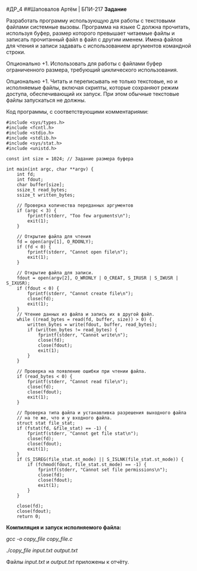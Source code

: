 #ДР_4
##Шаповалов Артём | БПИ-217
**Задание**

Разработать программу использующую для работы с текстовыми файлами системные вызовы. Программа на языке C должна прочитать, используя буфер, размер которого превышает читаемые файлы и записать прочитанный файл в файл с другим именем. Имена файлов для чтения и записи задавать с использованием аргументов командной строки.

Опционально +1. Использовать для работы с файлами буфер ограниченного размера, требующий циклического использования.

Опционально +1. Читать и переписывать не только текстовые, но и исполняемые файлы, включая скрипты, которые сохраняют режим доступа, обеспечивающий их запуск. При этом обычные текстовые файлы запускаться не должны.

Код программы, с соответствующими комментариями:

```{c}
#include <sys/types.h>
#include <fcntl.h>
#include <stdio.h>
#include <stdlib.h>
#include <sys/stat.h>
#include <unistd.h>

const int size = 1024; // Задание размера буфера

int main(int argc, char **argv) {
    int fd;
    int fdout;
    char buffer[size];
    ssize_t read_bytes;
    ssize_t written_bytes;

    // Проверка количества переданных аргументов
    if (argc < 3) {
        fprintf(stderr, "Too few arguments\n");
        exit(1);
    }

    // Открытие файла для чтения
    fd = open(argv[1], O_RDONLY);
    if (fd < 0) {
        fprintf(stderr, "Cannot open file\n");
        exit(1);
    }

    // Открытие файла для записи. 
    fdout = open(argv[2], O_WRONLY | O_CREAT, S_IRUSR | S_IWUSR | S_IXUSR);
    if (fdout < 0) {
        fprintf(stderr, "Cannot create file\n");
        close(fd);
        exit(1);
    }
    // Чтение данных из файла и запись их в другой файл.
    while ((read_bytes = read(fd, buffer, size)) > 0) {
        written_bytes = write(fdout, buffer, read_bytes);
        if (written_bytes != read_bytes) {
            fprintf(stderr, "Cannot write\n");
            close(fd);
            close(fdout);
            exit(1);
        }
    }

    // Проверка на появление ошибки при чтении файла.
    if (read_bytes < 0) {
        fprintf(stderr, "Cannot read file\n");
        close(fd);
        close(fdout);
        exit(1);
    }

    // Проверка типа файла и устанавливка разрешения выходного файла 
    // на те же, что и у входного файла.
    struct stat file_stat;
    if (fstat(fd, &file_stat) == -1) {
        fprintf(stderr, "Cannot get file stat\n");
        close(fd);
        close(fdout);
        exit(1);
    }
    if (S_ISREG(file_stat.st_mode) || S_ISLNK(file_stat.st_mode)) {
        if (fchmod(fdout, file_stat.st_mode) == -1) {
            fprintf(stderr, "Cannot set file permissions\n");
            close(fd);
            close(fdout);
            exit(1);
        }
    }

    close(fd);
    close(fdout);
    return 0;
```

**Компиляция и запуск исполняемого файла:**

*gcc -o copy_file copy_file.c*

*./copy_file input.txt output.txt*

Файлы *input.txt* и *output.txt* приложены к отчёту.

